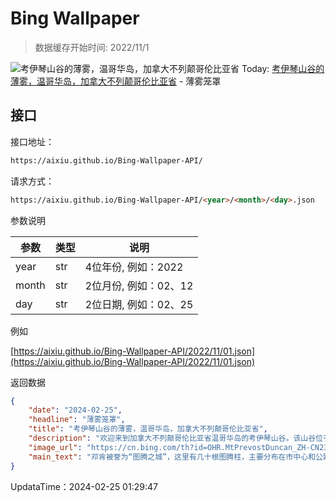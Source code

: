 # Bing Wallpaper

> 数据缓存开始时间: 2022/11/1

![考伊琴山谷的薄雾，温哥华岛，加拿大不列颠哥伦比亚省](https://cn.bing.com/th?id=OHR.MtPrevostDuncan_ZH-CN2333619635_1920x1080.webp)
Today: [考伊琴山谷的薄雾，温哥华岛，加拿大不列颠哥伦比亚省](https://cn.bing.com/th?id=OHR.MtPrevostDuncan_ZH-CN2333619635_1920x1080.webp) - 薄雾笼罩

## 接口

接口地址：

```html
https://aixiu.github.io/Bing-Wallpaper-API/
```

请求方式：

```html
https://aixiu.github.io/Bing-Wallpaper-API/<year>/<month>/<day>.json
```

参数说明

| 参数 | 类型 | 说明 |
| - | - | - |
| year | str | 4位年份, 例如：2022 |
| month | str | 2位月份, 例如：02、12 |
| day | str | 2位日期, 例如：02、25 |

例如

[https://aixiu.github.io/Bing-Wallpaper-API/2022/11/01.json](https://aixiu.github.io/Bing-Wallpaper-API/2022/11/01.json)

返回数据

```json
{
    "date": "2024-02-25",
    "headline": "薄雾笼罩",
    "title": "考伊琴山谷的薄雾，温哥华岛，加拿大不列颠哥伦比亚省",
    "description": "欢迎来到加拿大不列颠哥伦比亚省温哥华岛的考伊琴山谷。该山谷位于温哥华岛南部，其艺术和历史在普雷沃斯特山等郁郁青山中回荡。作为不列颠哥伦比亚省最大的原住民部落考伊琴部落的政府所在地，邓肯市拥有令人咋舌的原住民艺术收藏品，其中就包括了复杂的雕刻和绘画作品。在这里，您一定要参观图腾柱收藏馆，这些高耸的图腾柱是原住民历史的象征，描绘了原住民祖先的传说和部族的族徽。",
    "image_url": "https://cn.bing.com/th?id=OHR.MtPrevostDuncan_ZH-CN2333619635_1920x1080.webp",
    "main_text": "邓肯被誉为“图腾之城”，这里有几十根图腾柱，主要分布在市中心和公路沿线。"
}
```

UpdataTime：2024-02-25 01:29:47
